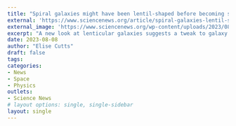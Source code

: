 ```yaml
---
title: "Spiral galaxies might have been lentil-shaped before becoming starry whirls"
external: 'https://www.sciencenews.org/article/spiral-galaxies-lentil-shaped-star'
external_image: 'https://www.sciencenews.org/wp-content/uploads/2023/08/080123_ec_lenticular_galaxies_feat.jpg'
excerpt: "A new look at lenticular galaxies suggests a tweak to galaxy evolution theory"
date: 2023-08-08
author: "Elise Cutts"
draft: false
tags: 
categories: 
- News
- Space
- Physics
outlets:
- Science News
# layout options: single, single-sidebar
layout: single
---
```


